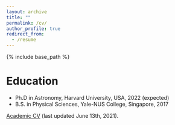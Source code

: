 ```yaml
---
layout: archive
title: ""
permalink: /cv/
author_profile: true
redirect_from:
  - /resume
---
```

{% include base_path %}

Education
======
* Ph.D in Astronomy, Harvard University, USA, 2022 (expected)
* B.S. in Physical Sciences, Yale-NUS College, Singapore, 2017

<a href="https://rohannaidu.github.io/files/Rohan_Naidu[CV].pdf" target="_blank">Academic CV</a> (last updated June 13th, 2021).


